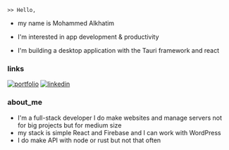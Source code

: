 
    >> Hello,
- my name is Mohammed  Alkhatim 
- I'm interested in app development & productivity
- I'm building a desktop application with the Tauri framework and react 
    
    
    ###
  
###  links
[![portfolio](https://img.shields.io/badge/my_portfolio-000?style=for-the-badge&logo=ko-fi&logoColor=white)](https://mohamed-alkhatim.web.app/)
[![linkedin](https://img.shields.io/badge/linkedin-0A66C2?style=for-the-badge&logo=linkedin&logoColor=white)](https://www.linkedin.com/in/mohmmed-alkhatm-3b5b49303/)
    
###  about_me
   - I'm a full-stack developer I do make websites and manage       servers not for big projects but for medium size 
   - my stack is simple React and Firebase and I can work with WordPress
   - I do make API with node or rust but not that often
